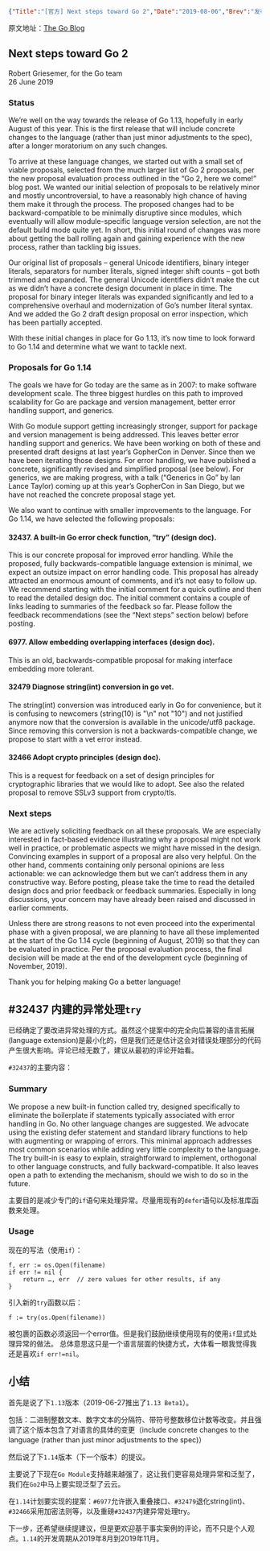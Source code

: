 ```json lw-blog-meta
{"Title":"[官方] Next steps toward Go 2","Date":"2019-08-06","Brev":"发布时间2019-06-26，主要是关于新版1.13，以及接下来1.14要做的。","Tags":["Golang"]}
```



原文地址：[The Go Blog](https://blog.golang.org/go2-next-steps)

## Next steps toward Go 2

Robert Griesemer, for the Go team  
26 June 2019

### Status

We’re well on the way towards the release of Go 1.13, hopefully in early August of this year. This is the first release that will include concrete changes to the language (rather than just minor adjustments to the spec), after a longer moratorium on any such changes.

To arrive at these language changes, we started out with a small set of viable proposals, selected from the much larger list of Go 2 proposals, per the new proposal evaluation process outlined in the “Go 2, here we come!” blog post. We wanted our initial selection of proposals to be relatively minor and mostly uncontroversial, to have a reasonably high chance of having them make it through the process. The proposed changes had to be backward-compatible to be minimally disruptive since modules, which eventually will allow module-specific language version selection, are not the default build mode quite yet. In short, this initial round of changes was more about getting the ball rolling again and gaining experience with the new process, rather than tackling big issues.

Our original list of proposals – general Unicode identifiers, binary integer literals, separators for number literals, signed integer shift counts – got both trimmed and expanded. The general Unicode identifiers didn’t make the cut as we didn’t have a concrete design document in place in time. The proposal for binary integer literals was expanded significantly and led to a comprehensive overhaul and modernization of Go’s number literal syntax. And we added the Go 2 draft design proposal on error inspection, which has been partially accepted.

With these initial changes in place for Go 1.13, it’s now time to look forward to Go 1.14 and determine what we want to tackle next.

### Proposals for Go 1.14

The goals we have for Go today are the same as in 2007: to make software development scale. The three biggest hurdles on this path to improved scalability for Go are package and version management, better error handling support, and generics.

With Go module support getting increasingly stronger, support for package and version management is being addressed. This leaves better error handling support and generics. We have been working on both of these and presented draft designs at last year’s GopherCon in Denver. Since then we have been iterating those designs. For error handling, we have published a concrete, significantly revised and simplified proposal (see below). For generics, we are making progress, with a talk (“Generics in Go” by Ian Lance Taylor) coming up at this year’s GopherCon in San Diego, but we have not reached the concrete proposal stage yet.

We also want to continue with smaller improvements to the language. For Go 1.14, we have selected the following proposals:

#### 32437. A built-in Go error check function, “try” (design doc).

This is our concrete proposal for improved error handling. While the proposed, fully backwards-compatible language extension is minimal, we expect an outsize impact on error handling code. This proposal has already attracted an enormous amount of comments, and it’s not easy to follow up. We recommend starting with the initial comment for a quick outline and then to read the detailed design doc. The initial comment contains a couple of links leading to summaries of the feedback so far. Please follow the feedback recommendations (see the “Next steps” section below) before posting.

#### 6977. Allow embedding overlapping interfaces (design doc).

This is an old, backwards-compatible proposal for making interface embedding more tolerant.

#### 32479 Diagnose string(int) conversion in go vet.

The string(int) conversion was introduced early in Go for convenience, but it is confusing to newcomers (string(10) is "\n" not "10") and not justified anymore now that the conversion is available in the unicode/utf8 package. Since removing this conversion is not a backwards-compatible change, we propose to start with a vet error instead.

#### 32466 Adopt crypto principles (design doc).

This is a request for feedback on a set of design principles for cryptographic libraries that we would like to adopt. See also the related proposal to remove SSLv3 support from crypto/tls.

### Next steps

We are actively soliciting feedback on all these proposals. We are especially interested in fact-based evidence illustrating why a proposal might not work well in practice, or problematic aspects we might have missed in the design. Convincing examples in support of a proposal are also very helpful. On the other hand, comments containing only personal opinions are less actionable: we can acknowledge them but we can’t address them in any constructive way. Before posting, please take the time to read the detailed design docs and prior feedback or feedback summaries. Especially in long discussions, your concern may have already been raised and discussed in earlier comments.

Unless there are strong reasons to not even proceed into the experimental phase with a given proposal, we are planning to have all these implemented at the start of the Go 1.14 cycle (beginning of August, 2019) so that they can be evaluated in practice. Per the proposal evaluation process, the final decision will be made at the end of the development cycle (beginning of November, 2019).

Thank you for helping making Go a better language!

## #32437 内建的异常处理`try`

已经确定了要改进异常处理的方式。虽然这个提案中的完全向后兼容的语言拓展(language extension)是最小化的，但是我们还是估计这会对错误处理部分的代码产生很大影响。评论已经无数了，建议从最初的评论开始看。

`#32437`的主要内容：

### Summary

We propose a new built-in function called try, designed specifically to eliminate the boilerplate if statements typically associated with error handling in Go. No other language changes are suggested. We advocate using the existing defer statement and standard library functions to help with augmenting or wrapping of errors. This minimal approach addresses most common scenarios while adding very little complexity to the language. The try built-in is easy to explain, straightforward to implement, orthogonal to other language constructs, and fully backward-compatible. It also leaves open a path to extending the mechanism, should we wish to do so in the future.

主要目的是减少专门的`if`语句来处理异常。尽量用现有的`defer`语句以及标准库函数来处理。

### Usage

现在的写法（使用`if`）：

```golang
f, err := os.Open(filename)
if err != nil {
    return …, err  // zero values for other results, if any
}
```

引入新的`try`函数以后：

```golang
f := try(os.Open(filename))
```

被包裹的函数必须返回一个error值。但是我们鼓励继续使用现有的使用`if`显式处理异常的做法。
总体意思这只是一个语言层面的快捷方式，大体看一眼我觉得我还是喜欢`if err!=nil`。


## 小结

首先是说了下`1.13`版本（2019-06-27推出了`1.13 Beta1`）。

包括：二进制整数文本、数字文本的分隔符、带符号整数移位计数等改变。并且强调了这个版本包含了对语言的具体的变更（include concrete changes to the language (rather than just minor adjustments to the spec)）

然后说了下`1.14`版本（下一个版本）的提议。

主要说了下现在`Go Module`支持越来越强了，这让我们更容易处理异常和泛型了，我们在`Go2`中马上要实现泛型了云云。

在`1.14`计划要实现的提案：`#6977`允许嵌入重叠接口、`#32479`退化string(int)、`#32466`采用加密法则等，以及重磅`#32437`内建异常处理try。

下一步，还希望继续提建议，但是更欢迎基于事实案例的评论，而不只是个人观点。`1.14`的开发周期从2019年8月到2019年11月。
